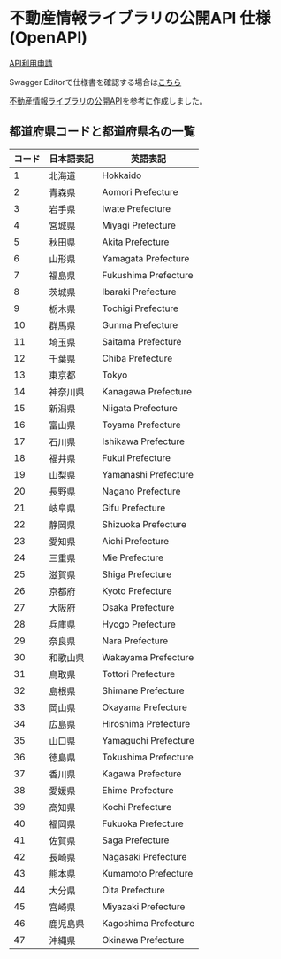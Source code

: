 # 不動産情報ライブラリの公開API 仕様(OpenAPI)

[API利用申請](https://www.reinfolib.mlit.go.jp/api/request/)

Swagger Editorで仕様書を確認する場合は[こちら](https://editor.swagger.io/?url=https://raw.githubusercontent.com/tatsuiman/reinfolib-api-spec/main/openapi.yaml)

[不動産情報ライブラリの公開API](https://www.reinfolib.mlit.go.jp/help/apiManual/#titleApi4)を参考に作成しました。

## 都道府県コードと都道府県名の一覧

| コード | 日本語表記       | 英語表記           |
| ------ | ---------------- | ------------------ |
| 1      | 北海道           | Hokkaido           |
| 2      | 青森県           | Aomori Prefecture  |
| 3      | 岩手県           | Iwate Prefecture   |
| 4      | 宮城県           | Miyagi Prefecture  |
| 5      | 秋田県           | Akita Prefecture   |
| 6      | 山形県           | Yamagata Prefecture|
| 7      | 福島県           | Fukushima Prefecture|
| 8      | 茨城県           | Ibaraki Prefecture |
| 9      | 栃木県           | Tochigi Prefecture |
| 10     | 群馬県           | Gunma Prefecture   |
| 11     | 埼玉県           | Saitama Prefecture |
| 12     | 千葉県           | Chiba Prefecture   |
| 13     | 東京都           | Tokyo              |
| 14     | 神奈川県         | Kanagawa Prefecture|
| 15     | 新潟県           | Niigata Prefecture |
| 16     | 富山県           | Toyama Prefecture  |
| 17     | 石川県           | Ishikawa Prefecture|
| 18     | 福井県           | Fukui Prefecture   |
| 19     | 山梨県           | Yamanashi Prefecture|
| 20     | 長野県           | Nagano Prefecture  |
| 21     | 岐阜県           | Gifu Prefecture    |
| 22     | 静岡県           | Shizuoka Prefecture|
| 23     | 愛知県           | Aichi Prefecture   |
| 24     | 三重県           | Mie Prefecture     |
| 25     | 滋賀県           | Shiga Prefecture   |
| 26     | 京都府           | Kyoto Prefecture   |
| 27     | 大阪府           | Osaka Prefecture   |
| 28     | 兵庫県           | Hyogo Prefecture   |
| 29     | 奈良県           | Nara Prefecture    |
| 30     | 和歌山県         | Wakayama Prefecture|
| 31     | 鳥取県           | Tottori Prefecture |
| 32     | 島根県           | Shimane Prefecture |
| 33     | 岡山県           | Okayama Prefecture |
| 34     | 広島県           | Hiroshima Prefecture|
| 35     | 山口県           | Yamaguchi Prefecture|
| 36     | 徳島県           | Tokushima Prefecture|
| 37     | 香川県           | Kagawa Prefecture  |
| 38     | 愛媛県           | Ehime Prefecture   |
| 39     | 高知県           | Kochi Prefecture   |
| 40     | 福岡県           | Fukuoka Prefecture |
| 41     | 佐賀県           | Saga Prefecture    |
| 42     | 長崎県           | Nagasaki Prefecture|
| 43     | 熊本県           | Kumamoto Prefecture|
| 44     | 大分県           | Oita Prefecture    |
| 45     | 宮崎県           | Miyazaki Prefecture|
| 46     | 鹿児島県         | Kagoshima Prefecture|
| 47     | 沖縄県           | Okinawa Prefecture |